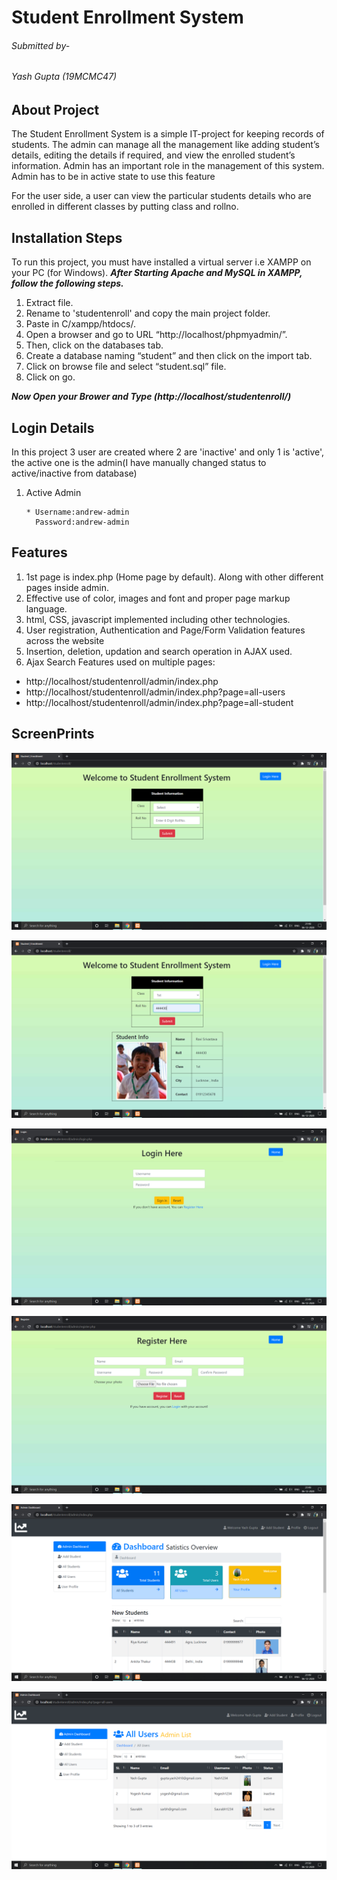 #  Student Enrollment System
###### Submitted by-
###### Yash Gupta (19MCMC47)

## About Project 
The Student Enrollment System is a simple IT-project for keeping records of students. The admin can manage all the management like adding student’s details, editing the details if required, and view the enrolled student’s information. Admin has an important role in the management of this system. Admin has to be in active state to use this feature

For the user side, a user can view the particular students details who are enrolled in different classes by putting class and rollno.

## Installation Steps
To run this project, you must have installed a virtual server i.e XAMPP on your PC (for Windows). 
***After Starting Apache and MySQL in XAMPP, follow the following steps.***

1. Extract file.
2. Rename to 'studentenroll' and copy the main project folder.
3. Paste in C/xampp/htdocs/.
4. Open a browser and go to URL “http://localhost/phpmyadmin/”.
5. Then, click on the databases tab.
6. Create a database naming “student” and then click on the import tab.
7. Click on browse file and select “student.sql” file.
8. Click on go.

***Now Open your Brower and Type (http://localhost/studentenroll/)***

## Login Details
In this project 3 user are created where 2 are 'inactive' and only 1 is 'active', the active one is the admin(I have manually changed status to active/inactive from database)
1. Active Admin

       * Username:andrew-admin
         Password:andrew-admin


## Features
1. 1st page is index.php (Home page by default). Along with other different pages inside admin.
2. Effective use of color, images and font and proper page markup language.
3. html, CSS, javascript implemented including other technologies.
4. User registration, Authentication and Page/Form Validation features across the website
5. Insertion, deletion, updation and search operation in AJAX used.
6. Ajax Search Features used on multiple pages:         
* http://localhost/studentenroll/admin/index.php
* http://localhost/studentenroll/admin/index.php?page=all-users
* http://localhost/studentenroll/admin/index.php?page=all-student
 

## ScreenPrints
![](screenprints/SP1.PNG)

![](screenprints/SP2.PNG)

![](screenprints/SP3.PNG)

![](screenprints/SP4.PNG)

![](screenprints/SP5.PNG)

![](screenprints/SP6.PNG)
